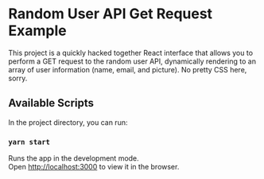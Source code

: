 # Random User API Get Request Example

This project is a quickly hacked together React interface that allows you to perform a GET request to the random user API, dynamically rendering to an array of user information (name, email, and picture). No pretty CSS here, sorry.

## Available Scripts

In the project directory, you can run:

### `yarn start`

Runs the app in the development mode.\
Open [http://localhost:3000](http://localhost:3000) to view it in the browser.